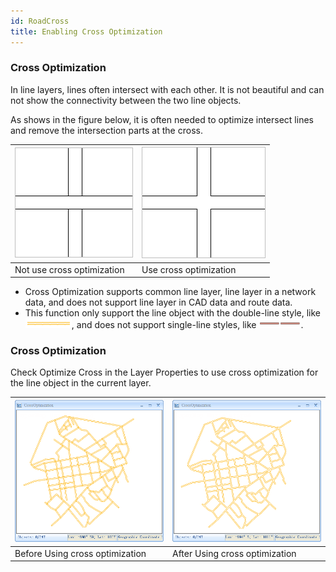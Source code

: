 ```yaml
---
id: RoadCross
title: Enabling Cross Optimization
---  
```



### Cross Optimization

In line layers, lines often intersect with each other. It is not beautiful and can not show the connectivity between the two line objects.

As shows in the figure below, it is often needed to optimize intersect lines and remove the intersection parts at the cross.

![](img-en/Cross1.png) | ![](img-en/Cross2.png)  
---|---  
Not use cross optimization | Use cross optimization  
  
  * Cross Optimization supports common line layer, line layer in a network data, and does not support line layer in CAD data and route data.
  * This function only support the line object with the double-line style, like ![](img-en/LineSymbol1.png), and does not support single-line styles, like ![](img-en/LineSymbol2.png).

### Cross Optimization

Check Optimize Cross in the Layer Properties to use cross optimization for the line object in the current layer.

![](img-en/RoadCross1.png) | ![](img-en/RaodCross2.png)  
---|---  
Before Using cross optimization | After Using cross optimization  